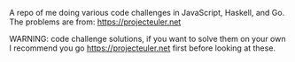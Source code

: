 A repo of me doing various code challenges in JavaScript, Haskell, and Go. The problems are from: https://projecteuler.net

WARNING: code challenge solutions, if you want to solve them on your own I recommend you go https://projecteuler.net first before looking at these.
